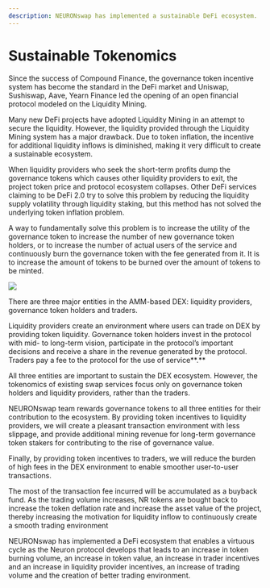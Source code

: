 ```yaml
---
description: NEURONswap has implemented a sustainable DeFi ecosystem.
---
```


# Sustainable Tokenomics

Since the success of Compound Finance, the governance token incentive system has become the standard in the DeFi market and Uniswap, Sushiswap, Aave, Yearn Finance led the opening of an open financial protocol modeled on the Liquidity Mining.

Many new DeFi projects have adopted Liquidity Mining in an attempt to secure the liquidity. However, the liquidity provided through the Liquidity Mining system has a major drawback. Due to token inflation, the incentive for additional liquidity inflows is diminished, making it very difficult to create a sustainable ecosystem.

When liquidity providers who seek the short-term profits dump the governance tokens which causes other liquidity providers to exit, the project token price and protocol ecosystem collapses. Other DeFi services claiming to be DeFi 2.0 try to solve this problem by reducing the liquidity supply volatility through liquidity staking, but this method has not solved the underlying token inflation problem.

A way to fundamentally solve this problem is to increase the utility of the governance token to increase the number of new governance token holders, or to increase the number of actual users of the service and continuously burn the governance token with the fee generated from it. It is to increase the amount of tokens to be burned over the amount of tokens to be minted.

![](../.gitbook/assets/백서그래픽정리\_대지1.jpg)

There are three major entities in the AMM-based DEX:  liquidity providers, governance token holders and traders.&#x20;

Liquidity providers create an environment where users can trade on DEX by providing token liquidity. Governance token holders invest in the protocol with mid- to long-term vision, participate in the protocol’s important decisions and receive a share in the revenue generated by the protocol. Traders pay a fee to the protocol for the use of service**.**

All three entities are important to sustain the DEX ecosystem. However, the tokenomics of existing swap services focus only on governance token holders and liquidity providers, rather than the traders.

NEURONswap team rewards governance tokens to all three entities for their contribution to the ecosystem. By providing token incentives to liquidity providers, we will create a pleasant transaction environment with less slippage, and provide additional mining revenue for long-term governance token stakers for contributing to the rise of governance value.

Finally, by providing token incentives to traders, we will reduce the burden of high fees in the DEX environment to enable smoother user-to-user transactions.

The most of the transaction fee incurred will be accumulated as a buyback fund. As the trading volume increases, NR tokens are bought back to increase the token deflation rate and increase the asset value of the project, thereby increasing the motivation for liquidity inflow to continuously create a smooth trading environment

NEURONswap has implemented a DeFi ecosystem that enables a virtuous cycle as the Neuron protocol develops that leads to an increase in token burning volume, an increase in token value, an increase in trader incentives and an increase in liquidity provider incentives, an increase of trading volume and the creation of better trading environment.
